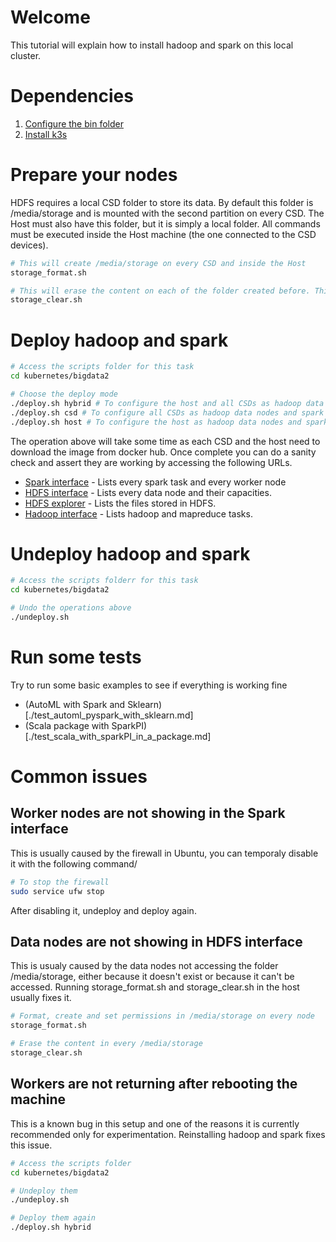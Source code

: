 # Welcome

This tutorial will explain how to install hadoop and spark on this local cluster.

# Dependencies

1. [Configure the bin folder](../index.md)
1. [Install k3s](../k3s/main.md)

# Prepare your nodes

HDFS requires a local CSD folder to store its data. By default this folder is /media/storage and is mounted with the second partition on every CSD. The Host must also have this folder, but it is simply a local folder. All commands must be executed inside the Host machine (the one connected to the CSD devices).

```bash
# This will create /media/storage on every CSD and inside the Host
storage_format.sh

# This will erase the content on each of the folder created before. This is useful to do a clean install
storage_clear.sh
```

# Deploy hadoop and spark

```bash
# Access the scripts folder for this task
cd kubernetes/bigdata2

# Choose the deploy mode
./deploy.sh hybrid # To configure the host and all CSDs as hadoop data nodes and spark worker nodes
./deploy.sh csd # To configure all CSDs as hadoop data nodes and spark worker nodes
./deploy.sh host # To configure the host as hadoop data nodes and spark worker nodes
```

The operation above will take some time as each CSD and the host need to download the image from docker hub. Once complete you can do a sanity check and assert they are working by accessing the following URLs.

* [Spark interface](http://localhost:8080/) - Lists every spark task and every worker node
* [HDFS interface](http://localhost:9870/dfshealth.html#tab-datanode) - Lists every data node and their capacities.
* [HDFS explorer](http://localhost:9870/explorer.html#/) - Lists the files stored in HDFS.
* [Hadoop interface](http://localhost:8088/) - Lists hadoop and mapreduce tasks.

# Undeploy hadoop and spark

```bash
# Access the scripts folderr for this task
cd kubernetes/bigdata2

# Undo the operations above
./undeploy.sh
```

# Run some tests

Try to run some basic examples to see if everything is working fine

* (AutoML with Spark and Sklearn)[./test_automl_pyspark_with_sklearn.md]
* (Scala package with SparkPI)[./test_scala_with_sparkPI_in_a_package.md]

# Common issues

## Worker nodes are not showing in the Spark interface

This is usually caused by the firewall in Ubuntu, you can temporaly disable it with the following command/

```bash
# To stop the firewall
sudo service ufw stop
```

After disabling it, undeploy and deploy again.

## Data nodes are not showing in HDFS interface

This is usualy caused by the data nodes not accessing the folder /media/storage, either because it doesn't exist or because it can't be accessed. Running storage_format.sh and storage_clear.sh in the host usually fixes it.

```bash
# Format, create and set permissions in /media/storage on every node
storage_format.sh

# Erase the content in every /media/storage
storage_clear.sh
```

## Workers are not returning after rebooting the machine

This is a known bug in this setup and one of the reasons it is currently recommended only for experimentation. Reinstalling hadoop and spark fixes this issue.

```bash
# Access the scripts folder
cd kubernetes/bigdata2

# Undeploy them
./undeploy.sh

# Deploy them again
./deploy.sh hybrid
```